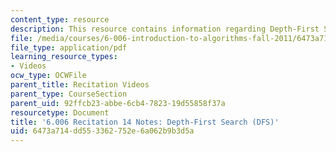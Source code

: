 ```yaml
---
content_type: resource
description: This resource contains information regarding Depth-First Search (DFS).
file: /media/courses/6-006-introduction-to-algorithms-fall-2011/6473a714dd553362752e6a062b9b3d5a_MIT6_006F11_rec14.pdf
file_type: application/pdf
learning_resource_types:
- Videos
ocw_type: OCWFile
parent_title: Recitation Videos
parent_type: CourseSection
parent_uid: 92ffcb23-abbe-6cb4-7823-19d55858f37a
resourcetype: Document
title: '6.006 Recitation 14 Notes: Depth-First Search (DFS)'
uid: 6473a714-dd55-3362-752e-6a062b9b3d5a
---
```

